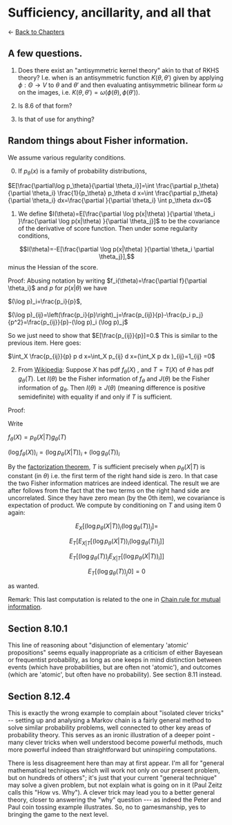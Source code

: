 # Sufficiency, ancillarity, and all that

$\leftarrow$ [Back to Chapters](./index.html)


## A few questions.

1) Does there exist an "antisymmetric kernel theory" akin to that of RKHS theory? I.e. when is an antisymmetric function $K(\theta, \theta')$ given by applying $\phi:\Theta \to V$ to $\theta$ and $\theta'$ and then evaluating antisymmetric bilinear form $\omega$ on the images, i.e. $K(\theta, \theta')=\omega(\phi(\theta), \phi(\theta'))$.

2) Is 8.6 of that form?
3) Is that of use for anything? 


## Random things about Fisher information.

We assume various regularity conditions. 

0) If $p_\theta(x)$ is a family of probability distributions, 

$E[\frac{\partial\log  p_\theta}{\partial \theta_i}]=\int \frac{\partial p_\theta}{\partial \theta_i}  \frac{1}{p_\theta} p_\theta d x=\int \frac{\partial p_\theta}{\partial \theta_i} dx=\frac{\partial }{\partial \theta_i} \int p_\theta dx=0$

1) We define $I(\theta)=E[\frac{\partial \log p(x|\theta) }{\partial \theta_i }\frac{\partial \log p(x|\theta) }{\partial \theta_j}]$ to be the covariance of the derivative of score function. Then under some regularity conditions, 

$$I(\theta)=-E[\frac{\partial \log p(x|\theta) }{\partial \theta_i \partial \theta_j}],$$
minus the Hessian of the score.



Proof: Abusing notation by writing $f_i(\theta)=\frac{\partial f}{\partial \theta_i}$  and $p$ for $p(x|\theta)$ we have

$(\log p)_i=\frac{p_i}{p}$,

$(\log p)_{ij}=\left(\frac{p_i}{p}\right)_j=\frac{p_{ij}}{p}-\frac{p_i p_j}{p^2}=\frac{p_{ij}}{p}-(\log p)_i (\log p)_j$

So we just need to show that $E[\frac{p_{ij}}{p}]=0.$ This is similar to the previous item. Here goes:

$\int_X \frac{p_{ij}}{p} p d x=\int_X p_{ij} d x=(\int_X p dx )_{ij}=1_{ij}
=0$

2) From  [Wikipedia](https://en.wikipedia.org/wiki/Fisher_information#Sufficient_statistic): Suppose $X$ has pdf $f_\theta(X)$ , and  $T=T(X)$ of $\theta$ has pdf $g_\theta(T)$. Let $I(\theta)$ be the Fisher information of $f_\theta$ and $J(\theta)$ be the Fisher information of  $g_\theta$. 
Then $I(\theta)\geq J(\theta)$  (meaning difference is positive semidefinite) with equality if and only if $T$ is sufficient.





Proof: 

Write 

$f_\theta(X)=p_\theta(X|T)g_\theta(T)$

$(\log f_\theta (X))_i = (\log p_\theta(X|T))_i +(\log g_\theta(T))_i$


By the [factorization theorem](https://en.wikipedia.org/wiki/Sufficient_statistic#Fisher%E2%80%93Neyman_factorization_theorem), $T$ is sufficient precisely when  $p_\theta(X|T)$ is constant (in $\theta$) i.e. the first term of the right hand side is zero. In that case the two Fisher information matrices are indeed identical. The result we are after follows from the fact that the two terms on the right hand side are uncorrelated. Since they have zero mean (by the 0th item), we covariance is expectation of product. We compute by conditioning on $T$ and using item 0 again:

$$E_X[(\log p_\theta(X|T))_i (\log g_\theta(T))_j] =$$

$$E_T[E_{X|T}[(\log p_\theta(X|T))_i (\log g_\theta(T))_j]]$$ 

$$E_T[ (\log g_\theta(T))_j E_{X|T}[(\log p_\theta(X|T))_i] ]$$

$$E_T[ (\log g_\theta(T))_j 0]=0 $$

as wanted.

Remark: This last computation is related to the one in [Chain rule for mutual information](https://en.wikipedia.org/wiki/Fisher_information#Chain_rule).






## Section 8.10.1

This line of reasoning about "disjunction of elementary 'atomic' propositions" seems equally inappropriate as a criticism of either Bayesean or frequentist probability, as long as one keeps in mind distinction between events (which have probabilities, but are often not 'atomic'), and outcomes (which are 'atomic', but often have no probability). See section 8.11 instead.

## Section 8.12.4

This is exactly the wrong example to complain about "isolated clever tricks" -- setting up and analysing a Markov chain is a fairly general method to solve similar probability problems, well connected to other key areas of probability theory. This serves as an ironic illustration of a deeper point - many clever tricks when well understood become powerful methods, much more powerful indeed than straightforward but uninspiring computations. 

There is less disagreement here than may at first appear. I'm all for "general mathematical techniques which will work not only on our present problem, but on
hundreds of others"; it's just that your current "general technique" may solve a given problem, but not explain what is going on in it (Paul Zeitz calls this "How vs. Why"). A clever trick may lead you to a better general theory, closer to answering the  "why" question --- as indeed the Peter and Paul coin tossing example illustrates. So, no to gamesmanship, yes to bringing the game to the next level.
